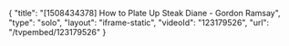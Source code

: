 {
    "title": "[1508434378] How to Plate Up Steak Diane - Gordon Ramsay",
    "type": "solo",
    "layout": "iframe-static",
    "videoId": "123179526",
    "url": "\/tvpembed\/123179526"
}